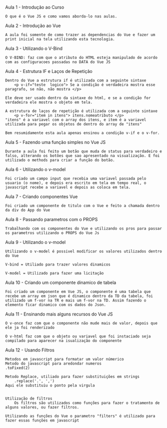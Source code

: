 Aula 1 - Introdução ao Curso

    O que é o Vue JS e como vamos aborda-lo nas aulas.

Aula 2 - Introdução ao Vue

    A aula foi somente de como trazer as dependencias do Vue e fazer um print inicial na tela utilizando esta tecnologia.

Aula 3 - Utilizando o V-Bind

    O V-BIND: faz com que o atributo do HTML esteja manipulado de acordo com as configuracoes passadas no DATA do Vue JS
    
Aula 4 - Estrutura IF e Laços de Repetição

    Dentro do Vue a estrutura if é utilizada com a seguinte sintaxe
        <p v-if="teste  logico"> Se a condição é verdadeira mostra esse paragrafo, se não, não mostra </p>

    Ele deve ser usado dentro da sintaxe do html, e se a condição for verdadeira ele mostra o objeto em tela.

    A estrutura de laços de repetição é utilizada com a seguinte sintaxe
        <p v-for="item in itens"> itens.nomeatributo </p>
    "itens" é a variavel com o array dos itens, e item é a variavel utilizada para pegar os objetos de dentro do array de "itens"

    Bem resumidamente esta aula apenas ensinou a condição v-if e o v-for.

Aula 5 - Fazendo uma função simples no Vue JS

    Durante a aula foi feito um botão que muda de status para verdadeiro e falso, alterando os botões que sao apresentado na visualização. E foi utilizado o methods para criar a função do botão.

Aula 6 - Utilizando o v-model

    Foi criado um campo input que recebia uma variavel passada pelo usuario (o nome), e depois era escrito em tela em tempo real, o javascript recebe a variavel e depois as coloca em tela.

Aula 7 - Criando componentes Vue

    Foi criado um componente de titulo com o Vue e feito a chamada dentro da div do App do Vue

Aula 8 - Passando parametros com o PROPS

    Trabalhando com os componentes do Vue e utilizando os pros para passar os parametros utilizando o PROPS do Vue Js

Aula 9 - Utilizando o v-model 

    Utilizando o v-model é possivel modificar os valores utilizados dentro do Vue

    V-bind = Utiliado para trazer valores dinamicos

    V-model = Utilizado para fazer uma licitação

Aula 10 - Criando um componente dinamico de tabela

    Foi criado um componente em Vue JS, o componente é uma tabela que recebe um array em json que é dinamico dentro da TD da tabela, foi utilizado um f-vor na TR e mais um f-vor na TD. Assim fazendo o elemento ficar dinamico com os dados do Json.

Aula 11 - Ensinando mais alguns recursos do Vue JS

    O v-once faz com que o componente não mude mais de valor, depois que ele ja foi renderizado

    O v-html faz com que o objeto ou variavel que foi instaciado seja compilado para aparecer na isualização do componente

Aula 12 - Usando Filtros

    Metodos em javascript para formatar um valor númerico
    Metodo do javascript para aredondar numeros
	.toFixed(2)

    Metodo Replace, utiliado para fazer substituições em strings
        .replace('.', ',')
    Aqui ele substituiu o ponto pela virgula


    Utilização de filtros
        Os filtros são utilizados como funções para fazer o tratamento de alguns valores, ou fazer filtros.

    Utilizando as funções do Vue o parametro "filters" é utilizado para fazer essas funções em javascript